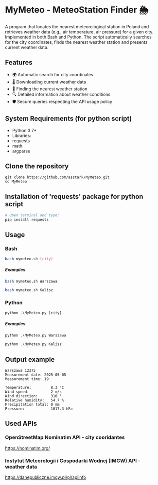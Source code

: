 # MyMeteo - MeteoStation Finder 🌦️
A program that locates the nearest meteorological station in Poland and retrieves weather data (e.g., air temperature, air pressure) for a given city. Implemented in both Bash and Python. The script automatically searches for the city coordinates, finds the nearest weather station and presents current weather data.

## Features
- 🌍 Automatic search for city coordinates
- 🌡️ Downloading current weather data
- 📍 Finding the nearest weather station
- 🔍 Detailed information about weather conditions
- 🛡️ Secure queries respecting the API usage policy

## System Requirements (for python script)
- Python 3.7+
- Libraries:
- requests
- math
- argparse
  
## Clone the repository
```
git clone https://github.com/asztark/MyMeteo.git
cd MyMeteo
```
## Installation of 'requests' package for python script
```python
# Open terminal and type: 
pip install requests
```
## Usage 
### Bash
```bash
bash mymeteo.sh [city]
```
##### Examples 
```bash
bash mymeteo.sh Warszawa 
```
```bash
bash mymeteo.sh Kalisz
```
### Python
```python
python .\MyMeteo.py [city]
```
##### Examples
```python
python .\MyMeteo.py Warszawa 
```
```python
python .\MyMeteo.py Kalisz
```

## Output example
```
Warszawa 12375
Measurement date: 2025-05-05
Measurement time: 19

Temperature:         8.3 °C
Wind speed:          2 m/s
Wind direction:      310 °
Relative humidity:   54.7 %
Precipitation total: 0 mm
Pressure:            1017.3 hPa
```
## Used APIs
### OpenStreetMap Nominatim API - city cooridantes
https://nominatim.org/
### Instytut Meteorologii i Gospodarki Wodnej (IMGW) API - weather data
https://danepubliczne.imgw.pl/pl/apiinfo
